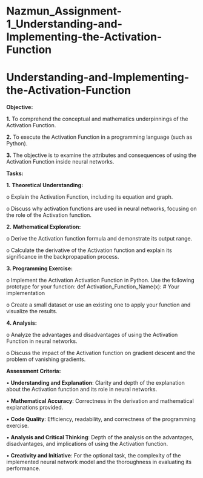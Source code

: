 # Nazmun_Assignment-1_Understanding-and-Implementing-the-Activation-Function

# Understanding-and-Implementing-the-Activation-Function

**Objective:**

**1.**	To comprehend the conceptual and mathematics underpinnings of the Activation Function.

**2.**	To execute the Activation Function in a programming language (such as Python).

**3.**	The objective is to examine the attributes and consequences of using the Activation Function inside neural networks.

**Tasks:**

**1.**	**Theoretical Understanding:**

o	Explain the Activation Function, including its equation and graph.

o	Discuss why activation functions are used in neural networks, focusing on the role of the Activation function.

**2.**	**Mathematical Exploration:**

o Derive the Activation function formula and demonstrate its output range.

o Calculate the derivative of the Activation function and explain its significance in the backpropapation process.

**3.	Programming Exercise:**

o Implement the Activation Activation Function in Python. Use the following prototype for your function:
def Activation_Function_Name(x): # Your implementation

o Create a small dataset or use an existing one to apply your function and visualize the results.
 
**4.	Analysis:**

o	Analyze the advantages and disadvantages of using the Activation Function in neural networks.

o	Discuss the impact of the Activation function on gradient descent and the problem of vanishing gradients.

**Assessment Criteria:**

•	**Understanding and Explanation**: Clarity and depth of the explanation about the Activation function and its role in neural networks.

•	**Mathematical Accuracy**: Correctness in the derivation and mathematical explanations provided.

•	**Code Quality**: Efficiency, readability, and correctness of the programming exercise.

•	**Analysis and Critical Thinking**: Depth of the analysis on the advantages, disadvantages, and implications of using the Activation function.

•	**Creativity and Initiative**: For the optional task, the complexity of the implemented neural network model and the thoroughness in evaluating its performance.




